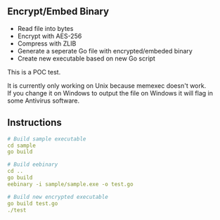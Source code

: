 ## Encrypt/Embed Binary

* Read file into bytes
* Encrypt with AES-256
* Compress with ZLIB
* Generate a seperate Go file with encrypted/embeded binary
* Create new executable based on new Go script

This is a POC test.  

It is currently only working on Unix because memexec doesn't work.  
If you change it on Windows to output the file on Windows it will flag in some Antivirus software.

## Instructions
```yaml
# Build sample executable
cd sample
go build

# Build eebinary
cd ..
go build
eebinary -i sample/sample.exe -o test.go

# Build new encrypted executable
go build test.go
./test
```